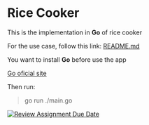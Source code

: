 # Rice Cooker

This is the implementation in **Go** of rice cooker

For the use case, follow this link: [README.md](https://github.com/hei-school/cc-d2-my-rice-cooker-Noums26/blob/main/README.md)

You want to install **Go** before use the app

[Go oficial site](https://go.dev/learn/)

Then run:

> go run ./main.go

[![Review Assignment Due Date](https://classroom.github.com/assets/deadline-readme-button-24ddc0f5d75046c5622901739e7c5dd533143b0c8e959d652212380cedb1ea36.svg)](https://classroom.github.com/a/__xb4cFP)

